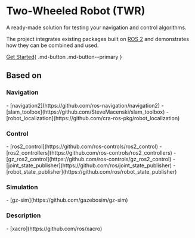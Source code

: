 # Two-Wheeled Robot (TWR)


A ready-made solution for testing your navigation and control algorithms.

The project integrates existing packages built on [ROS 2](https://www.ros.org/) and demonstrates how they can be combined and used.

[Get Started](./getting_started/installation/index.md){ .md-button .md-button--primary }



## Based on

### Navigation

<div class="grid cards" markdown>
  - [navigation2](https://github.com/ros-navigation/navigation2)
  - [slam_toolbox](https://github.com/SteveMacenski/slam_toolbox)
  - [robot_localization](https://github.com/cra-ros-pkg/robot_localization)
</div>


### Control

<div class="grid cards" markdown>
  - [ros2_control](https://github.com/ros-controls/ros2_control)  
  - [ros2_controllers](https://github.com/ros-controls/ros2_controllers)  
  - [gz_ros2_control](https://github.com/ros-controls/gz_ros2_control) 
  - [joint_state_publisher](https://github.com/ros/joint_state_publisher)
  - [robot_state_publisher](https://github.com/ros/robot_state_publisher) 
</div>

### Simulation

<div class="grid cards" markdown>
  - [gz-sim](https://github.com/gazebosim/gz-sim)  
</div>


### Description

<div class="grid cards" markdown>
  - [xacro](https://github.com/ros/xacro)  
</div>
